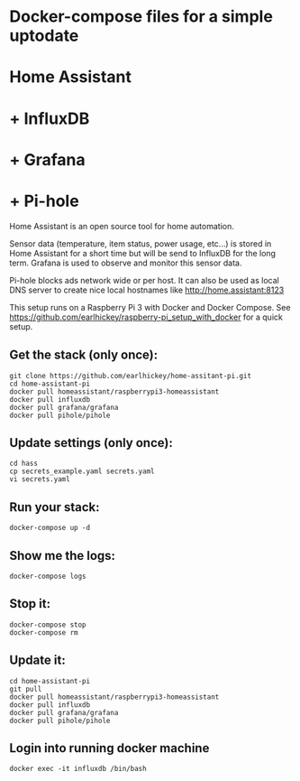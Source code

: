 # Docker-compose files for a simple uptodate
# Home Assistant
# + InfluxDB
# + Grafana
# + Pi-hole

Home Assistant is an open source tool for home automation.

Sensor data (temperature, item status, power usage, etc...) is stored in Home Assistant for a short time but will be send to InfluxDB for the long term. Grafana is used to observe and monitor this sensor data.

Pi-hole blocks ads network wide or per host. It can also be used as local DNS server to create nice local hostnames like http://home.assistant:8123

This setup runs on a Raspberry Pi 3 with Docker and Docker Compose. See https://github.com/earlhickey/raspberry-pi_setup_with_docker for a quick setup.

## Get the stack (only once):

```
git clone https://github.com/earlhickey/home-assitant-pi.git
cd home-assistant-pi
docker pull homeassistant/raspberrypi3-homeassistant
docker pull influxdb
docker pull grafana/grafana
docker pull pihole/pihole
```

## Update settings (only once):

```
cd hass
cp secrets_example.yaml secrets.yaml
vi secrets.yaml
```

## Run your stack:

```
docker-compose up -d

```

## Show me the logs:

```
docker-compose logs
```

## Stop it:

```
docker-compose stop
docker-compose rm
```

## Update it:

```
cd home-assistant-pi
git pull
docker pull homeassistant/raspberrypi3-homeassistant
docker pull influxdb
docker pull grafana/grafana
docker pull pihole/pihole
```

## Login into running docker machine
```
docker exec -it influxdb /bin/bash
```
